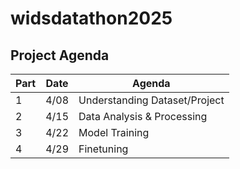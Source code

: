 # widsdatathon2025

## Project Agenda
| Part  | Date   | Agenda                          |
|-------|--------|---------------------------------|
| 1     | 4/08   | Understanding Dataset/Project   |
| 2     | 4/15   | Data Analysis & Processing      |
| 3     | 4/22   | Model Training                  |
| 4     | 4/29   | Finetuning                      |
